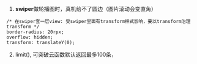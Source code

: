 1. **swiper**做轮播图时，真机给不了圆边（图片滚动会变直角）

```
/* 在swiper套一层view: 受swiper里面有transform样式影响，要以transform治理transform */
border-radius: 20rpx;
overflow: hidden;
transform: translateY(0);
```





2. limit(), 可突破云函数默认返回最多100条，


